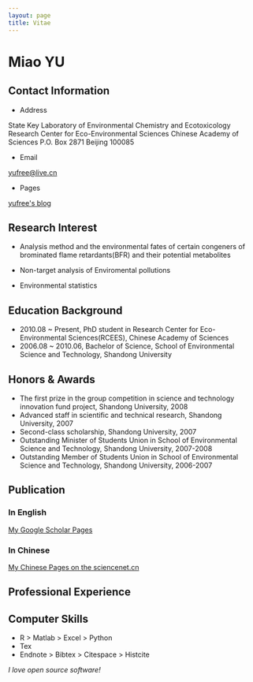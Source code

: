 ```yaml
---
layout: page
title: Vitae
---
```

# Miao YU

## Contact Information

- Address

State Key Laboratory of Environmental Chemistry and Ecotoxicology Research Center for Eco-Environmental Sciences
Chinese Academy of Sciences
P.O. Box 2871
Beijing 100085
  
- Email

yufree@live.cn

- Pages

[yufree's blog](http://yufree.github.io/blog/)

## Research Interest

- Analysis method and the environmental fates of certain congeners of brominated flame retardants(BFR) and their potential metabolites

- Non-target analysis of Enviromental pollutions

- Environmental statistics

## Education Background

- 2010.08 ~ Present, PhD student in Research Center for Eco-Environmental Sciences(RCEES), Chinese Academy of Sciences
- 2006.08 ~ 2010.06, Bachelor of Science, School of Environmental Science and Technology, Shandong University 

## Honors & Awards

- The first prize in the group competition in science and technology innovation fund project, Shandong University, 2008
- Advanced staff in scientific and technical research, Shandong University, 2007
- Second-class scholarship, Shandong University, 2007 
- Outstanding Minister of Students Union in School of Environmental Science and Technology, Shandong University, 2007-2008 
- Outstanding Member of Students Union in School of Environmental Science and Technology, Shandong University, 2006-2007 

## Publication

### In English

[My Google Scholar Pages](http://scholar.google.com/citations?user=SPNX8oUAAAAJ&hl=en)

### In Chinese

[My Chinese Pages on the sciencenet.cn](http://blog.sciencenet.cn/u/yufree)

## Professional Experience

## Computer Skills

- R > Matlab > Excel > Python
- Tex
- Endnote > Bibtex > Citespace > Histcite

_I love open source software!_
